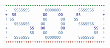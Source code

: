 


```DIFF
---------------------------------------------
-   SSSSSSS       OOOOOOO        SSSSSSS    -
+  SS            OO     OO      SS          +
! SS             OO      OO    SS           !
-   SSSSSSS     OO       OO      SSSSSSS    -
+          SS   OO       OO             SS  +
!          SS    OO     OO              SS  !
-   SSSSSSS       OOOOOOO        SSSSSSS    -
+++++++++++++++++++++++++++++++++++++++++++++
```


<!--<img align="right"  src="https://tu.zbhz.org/i/2025/10/23/3wtv9g.png" />-->
